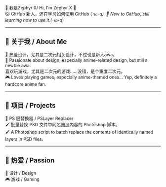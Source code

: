 🌟 我是Zephyr X/ Hi, I'm Zephyr X 🌟</br>
🐱 GitHub 新人，还在学习如何使用 GitHub (*･ω-q) 
🐾 New to GitHub, still learning how to use it.(*･ω-q) 
* * *
## 🎨 关于我 / About Me</br>
🎀 热爱设计，尤其是二次元相关设计，不过也是新人awa。</br>
🎀 Passionate about design, especially anime-related design, but still a newbie awa.</br>
喜欢玩游戏，尤其是二次元的游戏……没错，是个重度二次元。</br>
🎮 Loves playing games, especially anime-themed ones... Yep, definitely a hardcore anime fan.</br>
* * *
## 🌟 项目 / Projects</br>
🎨 PS 层替换器 / PSLayer Replacer</br>
🖌️ 批量替换 PSD 文件中同名图层内容的 Photoshop 脚本。</br>
🖌️ A Photoshop script to batch replace the contents of identically named layers in PSD files.</br>
* * *
## 🚀 热爱 / Passion</br>
🎨 设计 / Design</br>
🎮 游戏 / Gaming</br>
